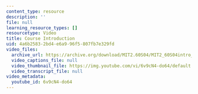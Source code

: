 ```yaml
---
content_type: resource
description: ''
file: null
learning_resource_types: []
resourcetype: Video
title: Course Introduction
uid: 4a6b2583-2bd4-e6a9-96f5-807fb7e329fd
video_files:
  archive_url: https://archive.org/download/MIT2.60S04/MIT2_60S04intro_300k.mp4
  video_captions_file: null
  video_thumbnail_file: https://img.youtube.com/vi/6v9cN4-do64/default.jpg
  video_transcript_file: null
video_metadata:
  youtube_id: 6v9cN4-do64
---
```

